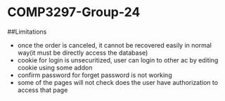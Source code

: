 # COMP3297-Group-24
##Limitations
 - once the order is canceled, it cannot be recovered easily in normal way(it must be directly access the database)
 - cookie for login is unsecuritized, user can login to other ac by editing cookie using some addon
 - confirm password for forget password is not working
 - some of the pages will not check does the user have authorization to access that page